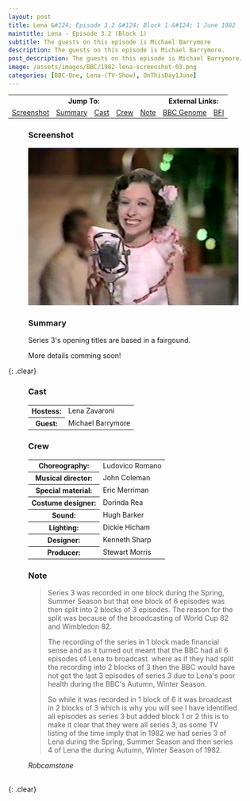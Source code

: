 ```yaml
---
layout: post
title: Lena &#124; Episode 3.2 &#124; Block 1 &#124; 1 June 1982
maintitle: Lena - Episode 3.2 (Block 1)
subtitle: The guests on this episode is Michael Barrymore
description: The guests on this episode is Michael Barrymore.
post_description: The guests on this episode is Michael Barrymore.
image: /assets/images/BBC/1982-lena-screenshot-03.png
categories: [BBC-One, Lena-(TV-Show), OnThisDay1June]
---
```


<table>
<tr align="center">
<th colspan="5">Jump To:</th>
<th colspan="2">External Links:</th>
</tr>

<tr align="center">
<td><a href="#screenshot">Screenshot</a></td>
<td><a href="#summary">Summary</a></td>
<td><a href="#cast">Cast</a></td>
<td><a href="#crew">Crew</a></td>
<td><a href="#note">Note</a></td>
<td><a class="external-link" href="https://genome.ch.bbc.co.uk/schedules/service_bbc_one_london/1982-06-01#at-19.40">BBC Genome</a></td>
<td><a class="external-link" href="https://www.bfi.org.uk/films-tv-people/4ce2b790cfbac">BFI</a></td>
</tr>
</table>

<figure class="fig1" id="screenshot">
<figcaption>
<h3>Screenshot</h3>
</figcaption>
<img src="/assets/images/BBC/1982-lena-screenshot-03.png" class="full-width"/>
</figure>

<figure class="fig2" id="summary">
<figcaption>
<h3>Summary</h3>
</figcaption>
<p>Series 3's opening titles are based in a fairgound.</p>
<p>More details comming soon!</p>
</figure>

{: .clear}

<figure class="fig1">
<h3 id="cast">Cast</h3>
<table>
<tr><th>Hostess:</th> <td>Lena Zavaroni</td></tr>
<tr><th>Guest:</th> <td>Michael Barrymore</td></tr>
</table>
<h3 id="crew">Crew</h3>
<table>
<tr><th>Choreography:</th> <td>Ludovico Romano</td></tr>
<tr><th>Musical director:</th> <td>John Coleman</td></tr>
<tr><th>Special material:</th> <td>Eric Merriman</td></tr>
<tr><th>Costume designer:</th> <td>Dorinda Rea</td></tr>
<tr><th>Sound:</th> <td>Hugh Barker</td></tr>
<tr><th>Lighting:</th> <td>Dickie Hicham</td></tr>
<tr><th>Designer:</th> <td>Kenneth Sharp</td></tr>
<tr><th>Producer:</th> <td>Stewart Morris</td></tr>
</table>
</figure>

<figure class="fig2">
<h3 id="note">Note</h3>
<blockquote>
<p>Series 3 was recorded in one block during the Spring, Summer Season but that one block of 6 episodes was then split into 2 blocks of 3 episodes. The reason for the split was because of the broadcasting of World Cup 82 and Wimbledon 82.</p>
<p>The recording of the series in 1 block made financial sense and as it turned out meant that the BBC had all 6 episodes of Lena to broadcast. where as if they had split the recording into 2 blocks of 3 then the BBC would have not got the last 3 episodes of series 3 due to Lena's poor health during the BBC's Autumn, Winter Season.</p>
<p>So while it was recorded in 1 block of 6 it was broadcast in 2 blocks of 3 which is why you will see I have identified all episodes as series 3 but added block 1 or 2 this is to make it clear that they were all series 3, as some TV listing of the time imply that in 1982 we had series 3 of Lena during the Spring, Summer Season and then series 4 of Lena the during Autumn, Winter Season of 1982.</p>
</blockquote>
<cite>Robcamstone</cite>
</figure>

<br />{: .clear}

